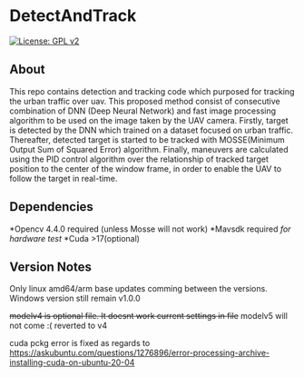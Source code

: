 # DetectAndTrack
[![License: GPL v2](https://img.shields.io/badge/License-GPL%20v2-blue.svg)](https://www.gnu.org/licenses/old-licenses/gpl-2.0.en.html)

## About
This repo contains detection and tracking code which purposed for tracking the urban traffic over uav. This proposed method consist of consecutive combination of DNN (Deep Neural Network) and fast image processing algorithm to be used on the image taken by the UAV camera. Firstly, target is detected by the DNN which trained on a dataset focused on urban traffic. Thereafter, detected target is started to be tracked with MOSSE(Minimum Output Sum of Squared Error) algorithm. Finally, maneuvers are calculated using the PID control algorithm over the relationship of tracked target position to the center of the window frame, in order to enable the UAV to follow the target in real-time.

## Dependencies
*Opencv 4.4.0 required (unless Mosse will not work)
*Mavsdk required _for hardware test_
*Cuda >17(optional)
## Version Notes
Only linux amd64/arm base updates comming between the versions. Windows version still remain v1.0.0 

~~modelv4 is optional file. It doesnt work current settings in file~~
modelv5 will not come :( reverted to v4


cuda pckg error is fixed as regards to https://askubuntu.com/questions/1276896/error-processing-archive-installing-cuda-on-ubuntu-20-04
